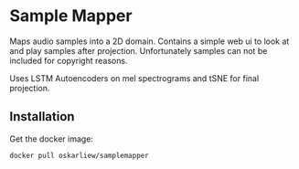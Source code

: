 # Sample Mapper

Maps audio samples into a 2D domain. Contains a simple web ui to look at and play samples after projection. Unfortunately samples can not be included for copyright reasons.

Uses LSTM Autoencoders on mel spectrograms and tSNE for final projection.

## Installation

Get the docker image:

`docker pull oskarliew/samplemapper`
